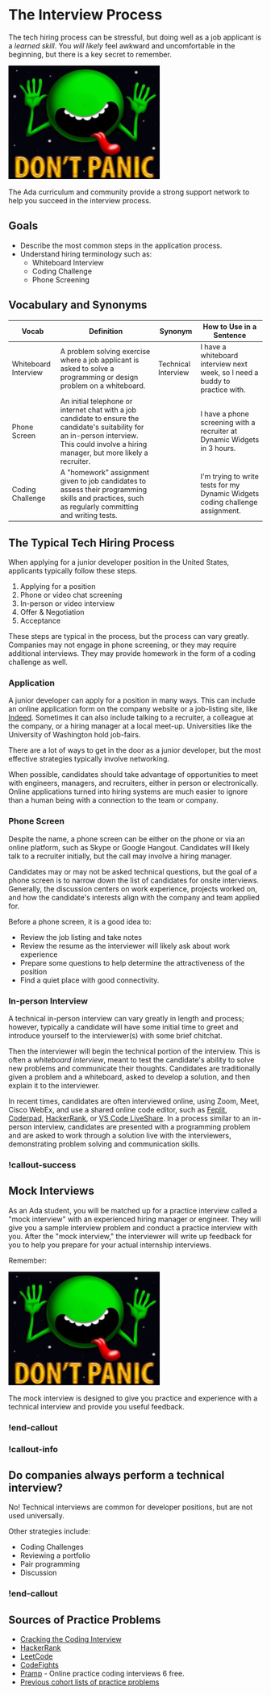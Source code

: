 # The Interview Process

The tech hiring process can be stressful, but doing well as a job applicant is a _learned skill_.  You _will likely_ feel awkward and uncomfortable in the beginning, but there is a key secret to remember.

![don't panic](/assets/interview-process_interview-introduction_dont-panic.jpg)

The Ada curriculum and community provide a strong support network to help you succeed in the interview process.

## Goals

- Describe the most common steps in the application process.
- Understand hiring terminology such as:
  - Whiteboard Interview
  - Coding Challenge
  - Phone Screening

## Vocabulary and Synonyms

| Vocab	|  Definition	| Synonym | How to Use in a Sentence |
|---	|---	|---	|---	|
|  Whiteboard Interview  	|  A problem solving exercise where a job applicant is asked to solve a programming or design problem on a whiteboard. 	|    Technical Interview	|   I have a whiteboard interview next week, so I need a buddy to practice with. 	|
| Phone Screen | An initial telephone or internet chat with a job candidate to ensure the candidate's suitability for an in-person interview.  This could involve a hiring manager, but more likely a recruiter. | &nbsp; | I have a phone screening with a recruiter at Dynamic Widgets in 3 hours. | 
| Coding Challenge | A "homework" assignment given to job candidates to assess their programming skills and practices, such as regularly committing and writing tests. |  | I'm trying to write tests for my Dynamic Widgets coding challenge assignment. 

## The Typical Tech Hiring Process

When applying for a junior developer position in the United States, applicants typically follow these steps.

1. Applying for a position
1. Phone or video chat screening
1. In-person or video interview
1. Offer & Negotiation
1. Acceptance

These steps are typical in the process, but the process can vary greatly.  Companies may not engage in phone screening, or they may require additional interviews. They may provide homework in the form of a coding challenge as well.

### Application

A junior developer can apply for a position in many ways. This can include an online application form on the company website or a job-listing site, like [Indeed](https://www.indeed.com/q-Apply-jobs.html).  Sometimes it can also include talking to a recruiter, a colleague at the company, or a hiring manager at a local meet-up.  Universities like the University of Washington hold job-fairs.  

There are a lot of ways to get in the door as a junior developer, but the most effective strategies typically involve networking.  

When possible, candidates should take advantage of opportunities to meet with engineers, managers, and recruiters, either in person or electronically.  Online applications turned into hiring systems are much easier to ignore than a human being with a connection to the team or company.

### Phone Screen

Despite the name, a phone screen can be either on the phone or via an online platform, such as Skype or Google Hangout.  Candidates will likely talk to a recruiter initially, but the call may involve a hiring manager.  

Candidates may or may not be asked technical questions, but the goal of a phone screen is to narrow down the list of candidates for onsite interviews.  Generally, the discussion centers on work experience, projects worked on, and how the candidate's interests align with the company and team applied for.

Before a phone screen, it is a good idea to:

- Review the job listing and take notes
- Review the resume as the interviewer will likely ask about work experience
- Prepare some questions to help determine the attractiveness of the position
- Find a quiet place with good connectivity.

### In-person Interview

A technical in-person interview can vary greatly in length and process; however, typically a candidate will have some initial time to greet and introduce yourself to the interviewer(s) with some brief chitchat.  

Then the interviewer will begin the technical portion of the interview.  This is often a _whiteboard interview_, meant to test the candidate's ability to solve new problems and communicate their thoughts.  Candidates are traditionally given a problem and a whiteboard, asked to develop a solution, and then explain it to the interviewer.

In recent times, candidates are often interviewed online, using Zoom, Meet, Cisco WebEx, and use a shared online code editor, such as [Feplit](https://replit.com/), [Coderpad](https://coderpad.io/), [HackerRank](https://hackerrank.com/), or [VS Code LiveShare](https://docs.microsoft.com/en-us/visualstudio/liveshare/use/vscode).  In a process similar to an in-person interview, candidates are presented with a programming problem and are asked to work through a solution live with the interviewers, demonstrating problem solving and communication skills.

### !callout-success

## Mock Interviews

As an Ada student, you will be matched up for a practice interview called a "mock interview" with an experienced hiring manager or engineer.  They will give you a sample interview problem and conduct a practice interview with you.  After the "mock interview," the interviewer will write up feedback for you to help you prepare for your actual internship interviews.

Remember:  

![don't panic](/assets/interview-process_interview-introduction_dont-panic.jpg)

The mock interview is designed to give you practice and experience with a technical interview and provide you useful feedback.

### !end-callout


### !callout-info

## Do companies always perform a technical interview?

No!  Technical interviews are common for developer positions, but are not used universally.

Other strategies include:

- Coding Challenges
- Reviewing a portfolio
- Pair programming
- Discussion

### !end-callout

## Sources of Practice Problems

- [Cracking the Coding Interview](http://www.crackingthecodinginterview.com/contents.html)
- [HackerRank](https://www.hackerrank.com/)
- [LeetCode](https://leetcode.com/)
- [CodeFights](https://codefights.com/)
- [Pramp](https://www.pramp.com/) - Online practice coding interviews 6 free.
- [Previous cohort lists of practice problems](https://docs.google.com/spreadsheets/d/1fEDgUvF3e7VVVzlkrV2X6_5nqFA7_34B7FdWsZUDxZc/edit#gid=1999142690)
